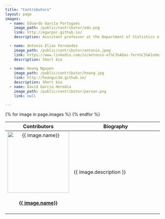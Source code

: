 ```yaml
---
title: "Contributors"
layout: page
images:
  - name: Eduardo García Portugués
    image_path: /public/contributor/edu.png
    link: http://egarpor.github.io/  
    description: Assistant professor at the Department of Statistics of Carlos III University of Madrid. Enthusiast of coding since his early days as a student fighting against <code class="highlighter-rouge">FORTRAN</code>. Now with a reasonable expertise in <code class="highlighter-rouge">R</code> and its evolving ecosystem. His developed software is available at <a href="http://egarpor.github.io/">http://egarpor.github.io/</a>

  - name: Antonio Elías Fernández
    image_path: /public/contributor/antonio.jpeg
    link: https://www.linkedin.com/in/antonio-el%C3%ADas-fern%C3%A1ndez-656ab495/
    description: Short bio
  
  - name: Hoang Nguyen
    image_path: /public/contributor/hoang.jpg
    link: http://hoanguc3m.github.io/
    description: Short bio
  - name: David García Heredia
    image_path: /public/contributor/person.png
    link: null
  
---
```


<table>
<colgroup>
<col width="30%" />
<col width="70%" />
</colgroup>
<thead>
<tr class="header">
<th>Contributors</th>
<th>Biography</th>
</tr>
</thead>
<tbody>
{% for image in page.images %}
<tr>
<td align="center">
      <a href="{{ image.link }}">
        <img src="{{ image.image_path }}" width="200" alt="{{ image.name}}" class="avatar"/> 
        <h4>{{ image.name}}</h4>
      </a> 
</td>
<td>     
      <p>{{ image.description }}</p>
</td>
</tr>
{% endfor %}
</tbody>
</table>
